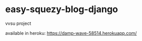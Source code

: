 # easy-squezy-blog-django

vvsu project

available in heroku:
https://damp-wave-58514.herokuapp.com/
